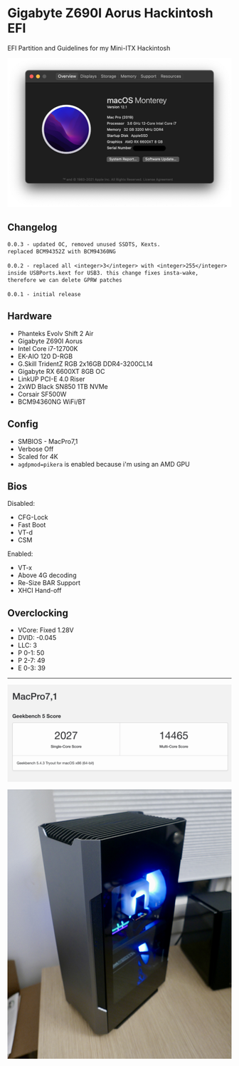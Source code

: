 # Gigabyte Z690I Aorus Hackintosh EFI

EFI Partition and Guidelines for my Mini-ITX Hackintosh

![About](./assets/about.png)

## Changelog

```
0.0.3 - updated OC, removed unused SSDTS, Kexts.
replaced BCM94352Z with BCM94360NG

0.0.2 - replaced all <integer>3</integer> with <integer>255</integer>
inside USBPorts.kext for USB3. this change fixes insta-wake,
therefore we can delete GPRW patches

0.0.1 - initial release
```

## Hardware

- Phanteks Evolv Shift 2 Air
- Gigabyte Z690I Aorus
- Intel Core i7-12700K
- EK-AIO 120 D-RGB
- G.Skill TridentZ RGB 2x16GB DDR4-3200CL14
- Gigabyte RX 6600XT 8GB OC
- LinkUP PCI-E 4.0 Riser
- 2xWD Black SN850 1TB NVMe
- Corsair SF500W
- BCM94360NG WiFi/BT

## Config

- SMBIOS - MacPro7,1
- Verbose Off
- Scaled for 4K
- `agdpmod=pikera` is enabled because i'm using an AMD GPU

## Bios

Disabled:

- CFG-Lock
- Fast Boot
- VT-d
- CSM

Enabled:

- VT-x
- Above 4G decoding
- Re-Size BAR Support
- XHCI Hand-off

## Overclocking

- VCore: Fixed 1.28V
- DVID: -0.045
- LLC: 3
- P 0-1: 50
- P 2-7: 49
- E 0-3: 39

---

![Geekbench](./assets/geekbench.png)

![Case](./assets/case.JPG)

